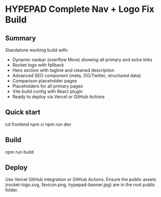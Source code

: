 # HYPEPAD Complete Nav + Logo Fix Build

## Summary
Standalone working build with:
- Dynamic navbar (overflow More) showing all primary and extra links
- Rocket logo with fallback
- Hero section with tagline and cleaned description
- Advanced SEO component (meta, OG/Twitter, structured data)
- Comparison placeholder pages
- Placeholders for all primary pages
- Vite build config with React plugin
- Ready to deploy via Vercel or GitHub Actions

## Quick start
cd frontend
npm ci
npm run dev

## Build
npm run build

## Deploy
Use Vercel GitHub integration or GitHub Actions. Ensure the public assets (rocket-logo.svg, favicon.png, hypepad-banner.jpg) are in the root public folder.
